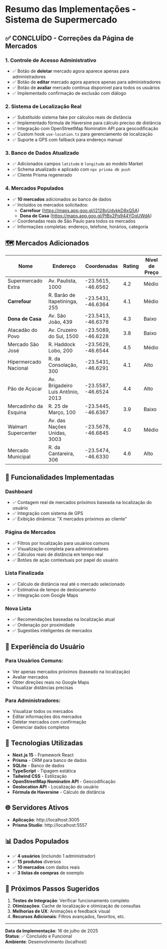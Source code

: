 # Resumo das Implementações - Sistema de Supermercado

## ✅ **CONCLUÍDO - Correções da Página de Mercados**

### 1. **Controle de Acesso Administrativo**
- ✅ Botão de **deletar** mercado agora aparece apenas para administradores
- ✅ Botão de **editar** mercado agora aparece apenas para administradores
- ✅ Botão de **avaliar** mercado continua disponível para todos os usuários
- ✅ Implementado confirmação de exclusão com diálogo

### 2. **Sistema de Localização Real**
- ✅ Substituído sistema fake por cálculos reais de distância
- ✅ Implementado fórmula de Haversine para cálculo preciso de distância
- ✅ Integração com OpenStreetMap Nominatim API para geocodificação
- ✅ Custom hook `use-location.ts` para gerenciamento de localização
- ✅ Suporte a GPS com fallback para endereço manual

### 3. **Banco de Dados Atualizado**
- ✅ Adicionados campos `latitude` e `longitude` ao modelo Market
- ✅ Schema atualizado e aplicado com `npx prisma db push`
- ✅ Cliente Prisma regenerado

### 4. **Mercados Populados**
- ✅ **10 mercados** adicionados ao banco de dados
- ✅ Incluídos os mercados solicitados:
  - **Carrefour** (https://maps.app.goo.gl/j2128yUdykkD8xQ5A)
  - **Dona de Casa** (https://maps.app.goo.gl/PtBx2Pq944YDqUWdA)
- ✅ Coordenadas reais de São Paulo para todos os mercados
- ✅ Informações completas: endereço, telefone, horários, categoria

## 🗺️ **Mercados Adicionados**

| Nome | Endereço | Coordenadas | Rating | Nível de Preço |
|------|----------|-------------|--------|----------------|
| Supermercado Extra | Av. Paulista, 1000 | -23.5615, -46.6562 | 4.2 | Médio |
| **Carrefour** | R. Barão de Itapetininga, 255 | -23.5431, -46.6364 | 4.1 | Médio |
| **Dona de Casa** | Av. São João, 439 | -23.5413, -46.6378 | 4.3 | Baixo |
| Atacadão do Povo | Av. Cruzeiro do Sul, 1500 | -23.5089, -46.6228 | 3.8 | Baixo |
| Mercado São José | R. Haddock Lobo, 200 | -23.5629, -46.6544 | 4.5 | Médio |
| Hipermercado Nacional | R. da Consolação, 300 | -23.5431, -46.6291 | 4.1 | Alto |
| Pão de Açúcar | Av. Brigadeiro Luís Antônio, 2013 | -23.5587, -46.6524 | 4.4 | Alto |
| Mercadinho da Esquina | R. 25 de Março, 100 | -23.5445, -46.6367 | 3.9 | Baixo |
| Walmart Supercenter | Av. das Nações Unidas, 3003 | -23.5678, -46.6845 | 4.0 | Médio |
| Mercado Municipal | R. da Cantareira, 306 | -23.5474, -46.6330 | 4.6 | Alto |

## 🚀 **Funcionalidades Implementadas**

### Dashboard
- ✅ Contagem real de mercados próximos baseada na localização do usuário
- ✅ Integração com sistema de GPS
- ✅ Exibição dinâmica: "X mercados próximos ao cliente"

### Página de Mercados
- ✅ Filtros por localização para usuários comuns
- ✅ Visualização completa para administradores
- ✅ Cálculos reais de distância em tempo real
- ✅ Botões de ação contextuais por papel do usuário

### Lista Finalizada
- ✅ Cálculo de distância real até o mercado selecionado
- ✅ Estimativa de tempo de deslocamento
- ✅ Integração com Google Maps

### Nova Lista
- ✅ Recomendações baseadas na localização atual
- ✅ Ordenação por proximidade
- ✅ Sugestões inteligentes de mercados

## 📱 **Experiência do Usuário**

### Para Usuários Comuns:
- Ver apenas mercados próximos (baseado na localização)
- Avaliar mercados
- Obter direções reais no Google Maps
- Visualizar distâncias precisas

### Para Administradores:
- Visualizar todos os mercados
- Editar informações dos mercados
- Deletar mercados com confirmação
- Gerenciar dados completos

## 🔧 **Tecnologias Utilizadas**

- **Next.js 15** - Framework React
- **Prisma** - ORM para banco de dados
- **SQLite** - Banco de dados
- **TypeScript** - Tipagem estática
- **Tailwind CSS** - Estilização
- **OpenStreetMap Nominatim API** - Geocodificação
- **Geolocation API** - Localização do usuário
- **Fórmula de Haversine** - Cálculo de distância

## 🌐 **Servidores Ativos**

- **Aplicação**: http://localhost:3005
- **Prisma Studio**: http://localhost:5557

## 📊 **Dados Populados**

- ✅ **4 usuários** (incluindo 1 administrador)
- ✅ **15 produtos** diversos
- ✅ **10 mercados** com dados reais
- ✅ **3 listas de compras** de exemplo

## 🎯 **Próximos Passos Sugeridos**

1. **Testes de Integração**: Verificar funcionamento completo
2. **Otimizações**: Cache de localização e otimização de consultas
3. **Melhorias de UX**: Animações e feedback visual
4. **Recursos Adicionais**: Filtros avançados, favoritos, etc.

---

**Data da Implementação**: 16 de julho de 2025  
**Status**: ✅ Concluído e Funcional  
**Ambiente**: Desenvolvimento (localhost)
